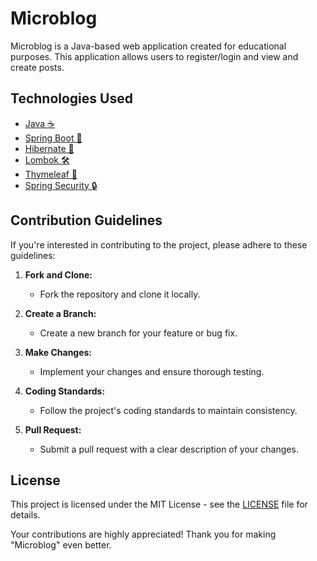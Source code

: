 # Microblog

Microblog is a Java-based web application created for educational purposes. This application allows users to register/login and view and create posts.

## Technologies Used

- [Java ☕](https://www.java.com/)
- [Spring Boot 🍃](https://spring.io/projects/spring-boot)
- [Hibernate 🚀](https://hibernate.org/)
- [Lombok 🛠️](https://projectlombok.org/)
- [Thymeleaf 🍃](https://www.thymeleaf.org/)
- [Spring Security 🔒](https://spring.io/projects/spring-security)
  
## Contribution Guidelines

If you're interested in contributing to the project, please adhere to these guidelines:

1. **Fork and Clone:**
   - Fork the repository and clone it locally.

2. **Create a Branch:**
   - Create a new branch for your feature or bug fix.

3. **Make Changes:**
   - Implement your changes and ensure thorough testing.

4. **Coding Standards:**
   - Follow the project's coding standards to maintain consistency.

5. **Pull Request:**
   - Submit a pull request with a clear description of your changes.

## License

This project is licensed under the MIT License - see the [LICENSE](LICENSE) file for details.

Your contributions are highly appreciated! Thank you for making "Microblog" even better.

